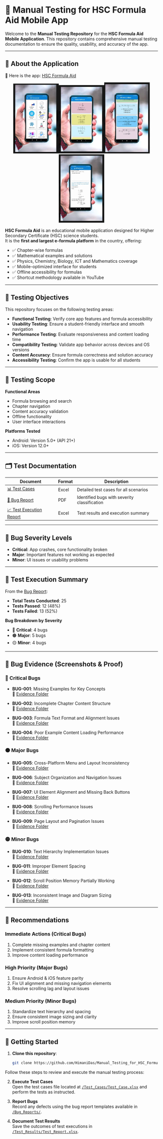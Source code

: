 # 📱 Manual Testing for HSC Formula Aid Mobile App

Welcome to the **Manual Testing Repository** for the **HSC Formula Aid Mobile Application**.
This repository contains comprehensive manual testing documentation to ensure the quality, usability, and accuracy of the app.

---

## 📖 About the Application

🔗 Here is the app: [HSC Formula Aid](https://play.google.com/store/apps/details?id=com.hsc_formula.aid&hl=bn)

<p align="center">
  <img src="App_Images/Capture.JPG" alt="App Main Menu" width="150"/><img src="App_Images/Capture1.JPG" alt="Physics Formulas" width="150"/><img src="App_Images/Capture2.JPG" alt="Vector Formulas" width="150"/><img src="App_Images/Capture3.JPG" alt="Solved Example" width="150"/>
</p>

**HSC Formula Aid** is an educational mobile application designed for Higher Secondary Certificate (HSC) science students.  
It is the **first and largest e-formula platform** in the country, offering:

- ✅ Chapter-wise formulas  
- ✅ Mathematical examples and solutions  
- ✅ Physics, Chemistry, Biology, ICT and Mathematics coverage  
- ✅ Mobile-optimized interface for students  
- ✅ Offline accessibility for formulas  
- ✅ Shortcut methodology available in YouTube

---


## 🎯 Testing Objectives

This repository focuses on the following testing areas:

- **Functional Testing**: Verify core app features and formula accessibility  
- **Usability Testing**: Ensure a student-friendly interface and smooth navigation  
- **Performance Testing**: Evaluate responsiveness and content loading time  
- **Compatibility Testing**: Validate app behavior across devices and OS versions  
- **Content Accuracy**: Ensure formula correctness and solution accuracy  
- **Accessibility Testing**: Confirm the app is usable for all students  

---

## 📌 Testing Scope

**Functional Areas**  
- Formula browsing and search  
- Chapter navigation  
- Content accuracy validation  
- Offline functionality  
- User interface interactions  

**Platforms Tested**  
- Android: Version 5.0+ (API 21+)  
- iOS: Version 12.0+  

---

## 🗂️ Test Documentation

| Document | Format | Description |
|----------|--------|-------------|
| [📊 Test Cases](./Test_Cases/Test_Case.xlsx) | Excel | Detailed test cases for all scenarios |
| [🐞 Bug Report](./Bug_Report.pdf) | PDF | Identified bugs with severity classification |
| [📈 Test Execution Report](./Test_Results/Test_Report.xlsx) | Excel | Test results and execution summary |

---

## 🐞 Bug Severity Levels

- **Critical**: App crashes, core functionality broken  
- **Major**: Important features not working as expected  
- **Minor**: UI issues or usability problems  

---

## 📌 Test Execution Summary

From the [Bug Report](./Bug_Report.pdf):

- **Total Tests Conducted**: 25  
- **Tests Passed**: 12 (48%)  
- **Tests Failed**: 13 (52%)  

**Bug Breakdown by Severity**
- 🔴 **Critical**: 4 bugs  
- 🟠 **Major**: 5 bugs  
- 🟡 **Minor**: 4 bugs  

---

## 🐛 Bug Evidence (Screenshots & Proof)

### 🔴 Critical Bugs
- **BUG-001**: Missing Examples for Key Concepts  
  📎 [Evidence Folder](https://drive.google.com/drive/folders/12G9jHy1i8OXDd6xwH2wfHumHjaR47KSW?usp=sharing)  

- **BUG-002**: Incomplete Chapter Content Structure  
  📎 [Evidence Folder](https://drive.google.com/drive/folders/1giRvXUWD646HK9yffvULAhOVwqpYQ8_p?usp=drive_link)  

- **BUG-003**: Formula Text Format and Alignment Issues  
  📎 [Evidence Folder](https://drive.google.com/drive/folders/1n8gxfgwWMRua3Znu0440yXl_H2XYFnvk?usp=drive_link)  

- **BUG-004**: Poor Example Content Loading Performance  
  📎 [Evidence Folder](https://drive.google.com/drive/folders/19JE5Pxt7TJlT6bay1gGaJoNFAV2ZY4EL?usp=drive_link)  

### 🟠 Major Bugs
- **BUG-005**: Cross-Platform Menu and Layout Inconsistency  
  📎 [Evidence Folder](https://drive.google.com/drive/folders/1oa3UKNjGrgAJ5zX513H2i1mONAK8SYb8?usp=drive_link)  

- **BUG-006**: Subject Organization and Navigation Issues  
  📎 [Evidence Folder](https://drive.google.com/drive/folders/1oa3UKNjGrgAJ5zX513H2i1mONAK8SYb8?usp=drive_link)  

- **BUG-007**: UI Element Alignment and Missing Back Buttons  
  📎 [Evidence Folder](https://drive.google.com/drive/folders/13wihWQYWF0iZ5wqB5TPLvQgRrqYSOI9_?usp=drive_link)  

- **BUG-008**: Scrolling Performance Issues  
  📎 [Evidence Folder](https://drive.google.com/drive/folders/1uBaayV5DRxpK-8ezMXguW6t6pThrtJeD?usp=drive_link)  

- **BUG-009**: Page Layout and Pagination Issues  
  📎 [Evidence Folder](https://drive.google.com/drive/folders/1Ou8sI5A-hRLFVlEMYNIiYhSNZBA_vzzl?usp=drive_link)  

### 🟡 Minor Bugs
- **BUG-010**: Text Hierarchy Implementation Issues  
  📎 [Evidence Folder](https://drive.google.com/drive/folders/1URmQuZvDT0qv15vNImFbPnuCv2Pfdj25?usp=drive_link)  

- **BUG-011**: Improper Element Spacing  
  📎 [Evidence Folder](https://drive.google.com/drive/folders/1K_igVxsVGzZNHWrOlgbGcMh6uqKaFz2A?usp=drive_link)  

- **BUG-012**: Scroll Position Memory Partially Working  
  📎 [Evidence Folder](https://drive.google.com/drive/folders/1LZE6KoA1JjQikK3JJhHAgiENJ76-Xp_V?usp=drive_link)  

- **BUG-013**: Inconsistent Image and Diagram Sizing  
  📎 [Evidence Folder](https://drive.google.com/drive/folders/1xaXanbyMgE6hPTsf_WO9H-yeOQeSU0Zy?usp=drive_link)  

---

## 🔧 Recommendations

### Immediate Actions (Critical Bugs)
1. Complete missing examples and chapter content  
2. Implement consistent formula formatting  
3. Improve content loading performance  

### High Priority (Major Bugs)
1. Ensure Android & iOS feature parity  
2. Fix UI alignment and missing navigation elements  
3. Resolve scrolling lag and layout issues  

### Medium Priority (Minor Bugs)
1. Standardize text hierarchy and spacing  
2. Ensure consistent image sizing and clarity  
3. Improve scroll position memory  

---

## 🚀 Getting Started

1. **Clone this repository**:  
   ```bash
   git clone https://github.com/HimaniDas/Manual_Testing_for_HSC_Formula_Aid_Mobile_App.git

Follow these steps to review and execute the manual testing process:

2. **Execute Test Cases**  
   Open the test cases file located at [`/Test_Cases/Test_Case.xlsx`](./Test_Cases/Test_Case.xlsx) and perform the tests as instructed.

3. **Report Bugs**  
   Record any defects using the bug report templates available in [`/Bug_Reports/`](./Bug_Reports/).

4. **Document Test Results**  
   Save the outcomes of test executions in [`/Test_Results/Test_Report.xlsx`](./Test_Results/Test_Report.xlsx).
